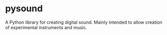 # pysound

A Python library for creating digital sound. Mainly intended to allow creation of experimental instruments and music.
